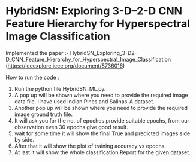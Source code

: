 # HybridSN: Exploring 3-D–2-D CNN Feature Hierarchy for Hyperspectral Image Classification

Implemented the paper :- HybridSN_Exploring_3-D2-D_CNN_Feature_Hierarchy_for_Hyperspectral_Image_Classification (https://ieeexplore.ieee.org/document/8736016)


How to run the code :
 
1. Run the python file HybridSN_ML.py.
2. A pop up will be shown where you need to provide the required image data file. I have used Indian Pines and Salinas-A dataset.
3. Another pop up will be shown where you need to provide the required image ground truth file.
3. It will ask you for the no. of epoches provide suitable epochs, from our observation even 30 epochs give good result.
4. wait for some time it will show the final True and predicted images side by side.
5. After that it will show the plot of training accuracy vs epochs.
6. At last it will show the whole classification Report for the given dataset.
